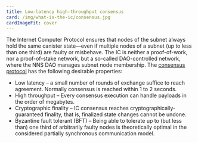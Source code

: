 ```yaml
---
title: Low-latency high-throughput consensus
card: /img/what-is-the-ic/consensus.jpg
cardImageFit: cover
---
```


The Internet Computer Protocol ensures that nodes of the subnet always hold the same canister state—even if multiple nodes of a subnet (up to less than one third) are faulty or misbehave. The IC is neither a proof-of-work, nor a proof-of-stake network, but a so-called DAO-controlled network, where the NNS DAO manages subnet node membership.
The [consensus protocol](/how-it-works/consensus/) has the following desirable properties:
- Low latency – a small number of rounds of exchange suffice to reach agreement. Normally consensus is reached within 1 to 2 seconds.
- High throughput – Every consensus execution can handle payloads in the order of megabytes.
- Cryptographic finality – IC consensus reaches cryptographically-guaranteed finality, that is, finalized state changes cannot be undone.
- Byzantine fault tolerant (BFT) – Being able to tolerate up to (but less than) one third of arbitrarily faulty nodes is theoretically optimal in the considered partially synchronous communication model.
